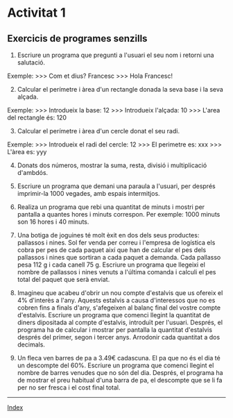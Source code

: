 # Activitat 1
## Exercicis de programes senzills

1. Escriure un programa que pregunti a l'usuari el seu nom i retorni una salutació.

Exemple:
    >>> Com et dius?
    Francesc
    >>> Hola Francesc!

2. Calcular el perímetre i àrea d'un rectangle donada la seva base i la seva alçada.

Exemple:
    >>> Introdueix la base:
    12
    >>> Introdueix l'alçada: 
    10
    >>> L'area del rectangle és: 120


3. Calcular el perímetre i àrea d'un cercle donat el seu radi.

Exemple:
    >>> Introdueix el radi del cercle:
    12
    >>> El perimetre es: xxx
    >>> L'àrea es: yyy


4. Donats dos números, mostrar la suma, resta, divisió i multiplicació d'ambdós.

5. Escriure un programa que demani una paraula a l'usuari, per després imprimir-la 1000 vegades, amb espais intermitjos.

6. Realiza un programa que rebi una quantitat de minuts i mostri per pantalla a quantes hores i minuts correspon. Per exemple: 1000 minuts son 16 hores i 40 minuts.

7. Una botiga de joguines té molt èxit en dos dels seus productes: pallassos i nines. Sol fer venda per correu i l'empresa de logística els cobra per pes de cada paquet així que han de calcular el pes dels pallassos i nines que sortiran a cada paquet a demanda. Cada pallasso pesa 112 g i cada canell 75 g. Escriure un programa que llegeixi el nombre de pallassos i nines venuts a l'última comanda i calculi el pes total del paquet que serà enviat.

8. Imagineu que acabeu d'obrir un nou compte d'estalvis que us ofereix el 4% d'interès a l'any. Aquests estalvis a causa d'interessos que no es cobren fins a finals d'any, s'afegeixen al balanç final del vostre compte d'estalvis. Escriure un programa que comenci llegint la quantitat de diners dipositada al compte d'estalvis, introduït per l'usuari. Després, el programa ha de calcular i mostrar per pantalla la quantitat d'estalvis després del primer, segon i tercer anys. Arrodonir cada quantitat a dos decimals.

9.  Un fleca ven barres de pa a 3.49€ cadascuna. El pa que no és el dia té un descompte del 60%. Escriure un programa que comenci llegint el nombre de barres venudes que no són del dia. Després, el programa ha de mostrar el preu habitual d'una barra de pa, el descompte que se li fa per no ser fresca i el cost final total.


***
[Index](../../../README.md)
